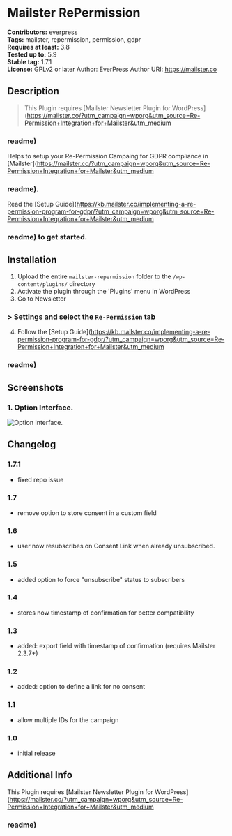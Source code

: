 # Mailster RePermission

**Contributors:** everpress \
**Tags:** mailster, repermission, permission, gdpr \
**Requires at least:** 3.8 \
**Tested up to:** 5.9 \
**Stable tag:** 1.7.1 \
**License:** GPLv2 or later
Author: EverPress
Author URI: https://mailster.co

## Description

> This Plugin requires [Mailster Newsletter Plugin for WordPress](https://mailster.co/?utm_campaign=wporg&utm_source=Re-Permission+Integration+for+Mailster&utm_medium

### readme)

Helps to setup your Re-Permission Campaing for GDPR compliance in [Mailster](https://mailster.co/?utm_campaign=wporg&utm_source=Re-Permission+Integration+for+Mailster&utm_medium

### readme).

Read the [Setup Guide](https://kb.mailster.co/implementing-a-re-permission-program-for-gdpr/?utm_campaign=wporg&utm_source=Re-Permission+Integration+for+Mailster&utm_medium

### readme) to get started.

## Installation

1. Upload the entire `mailster-repermission` folder to the `/wp-content/plugins/` directory
2. Activate the plugin through the 'Plugins' menu in WordPress
3. Go to Newsletter 

### > Settings and select the `Re-Permission` tab

4. Follow the [Setup Guide](https://kb.mailster.co/implementing-a-re-permission-program-for-gdpr/?utm_campaign=wporg&utm_source=Re-Permission+Integration+for+Mailster&utm_medium

### readme)

## Screenshots

### 1. Option Interface.

![Option Interface.](https://ps.w.org/mailster-repermission/assets/screenshot-1.png)


## Changelog

### 1.7.1

* fixed repo issue

### 1.7

* remove option to store consent in a custom field

### 1.6

* user now resubscribes on Consent Link when already unsubscribed.

### 1.5

* added option to force "unsubscribe" status to subscribers

### 1.4

* stores now timestamp of confirmation for better compatibility

### 1.3

* added: export field with timestamp of confirmation (requires Mailster 2.3.7+)

### 1.2

* added: option to define a link for no consent

### 1.1

* allow multiple IDs for the campaign

### 1.0

* initial release

## Additional Info

This Plugin requires [Mailster Newsletter Plugin for WordPress](https://mailster.co/?utm_campaign=wporg&utm_source=Re-Permission+Integration+for+Mailster&utm_medium

### readme)
